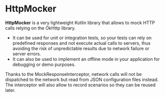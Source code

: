 # HttpMocker

**HttpMocker** is a very lightweight Kotlin library that allows to mock HTTP calls relying on the OkHttp library.

* It can be used for unit or integration tests, so your tests can rely on predefined responses and not
execute actual calls to servers, thus avoiding the risk of unpredictable results due to network failure or 
server errors. 
* It can also be used to implement an offline mode in your application for debugging or demo purposes.

Thanks to the MockResponseInterceptor, network calls will not be dispatched to the network but read from JSON
configuration files instead. The interceptor will also allow to record scenarios so they can be reused later.